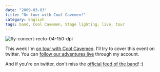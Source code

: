 ```yaml
---
date: "2009-03-03"
title: "On tour with Cool Cavemen!"
category: English
tags: band, Cool Cavemen, Stage lighting, live, tour
---
```


![fly-concert-recto-04-150-dpi](/uploads/2009/fly-concert-recto-04-150-dpi.png)

This week I'm
[on tour with Cool Cavemen](https://coolcavemen.com/2009/tournee-nationale/).
I'll try to cover this event on twitter. You can
[follow our adventures live](https://twitter.com/kdeldycke) through my account.

And if you're on twitter, don't miss the
[official feed of the band](https://twitter.com/coolcavemen)! :)
